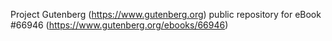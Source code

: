 Project Gutenberg (https://www.gutenberg.org) public repository for
eBook #66946 (https://www.gutenberg.org/ebooks/66946)
